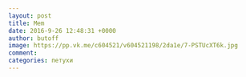 ```yaml
--- 
layout: post 
title: Mem 
date: 2016-9-26 12:48:31 +0000 
author: butoff 
image: https://pp.vk.me/c604521/v604521198/2da1e/7-PSTUcXT6k.jpg
comment: 
categories: петухи
---
```

